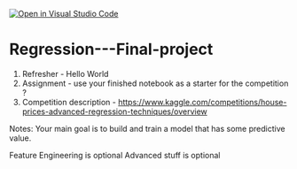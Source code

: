 [![Open in Visual Studio Code](https://classroom.github.com/assets/open-in-vscode-c66648af7eb3fe8bc4f294546bfd86ef473780cde1dea487d3c4ff354943c9ae.svg)](https://classroom.github.com/online_ide?assignment_repo_id=9226288&assignment_repo_type=AssignmentRepo)
# Regression---Final-project

1. Refresher - Hello World
2. Assignment - use your finished notebook as a starter for the competition ?
3. Competition description - https://www.kaggle.com/competitions/house-prices-advanced-regression-techniques/overview

Notes:
Your main goal is to build and train a model that has some predictive value.

Feature Engineering is optional
Advanced stuff is optional
